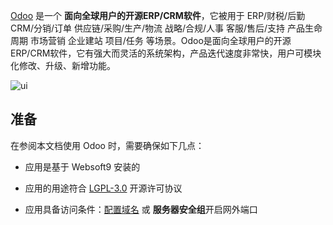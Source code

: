 [Odoo](https://www.odoo.com/) 是一个 **面向全球用户的开源ERP/CRM软件**，它被用于 ERP/财税/后勤 CRM/分销/订单 供应链/采购/生产/物流 战略/合规/人事 客服/售后/支持 产品生命周期 市场营销 企业建站 项目/任务  等场景。Odoo是面向全球用户的开源ERP/CRM软件，它有强大而灵活的系统架构，产品迭代速度非常快，用户可模块化修改、升级、新增功能。


![ui](https://libs.websoft9.com/Websoft9/DocsPicture/en/odoo/odooui-websoft9.png)


## 准备

在参阅本文档使用 Odoo 时，需要确保如下几点：

- 应用是基于 Websoft9 安装的

- 应用的用途符合 [LGPL-3.0](https://opensource.org/licenses/LGPL-3.0) 开源许可协议

- 应用具备访问条件：[配置域名](./domain-set) 或 **服务器安全组**开启网外端口